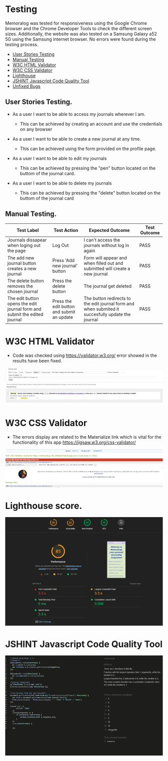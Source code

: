 # Testing 

Memoralog was tested for responsiveness using the Google Chrome browser and the Chrome Developer Tools to check the different screen sizes. Additionally, the website was also tested on a Samsung Galaxy a52 5G using the Samsung internet browser. No errors were found during the testing process.

- [User Stories Testing](#user-stories-testing)
- [Manual Testing](#manual-testing)
- [W3C HTML Validator](#w3c-html-validator) 
- [W3C CSS Validator](#w3c-css-validator)
- [Lighthouse](#lighthouse-score)
- [JSHINT Javascript Code Quality Tool](#jshint-javascript-code-quality-tool)
- [Unfixed Bugs](#unfixed-bugs)

## User Stories Testing.
* As a user I want to be able to access my journals wherever I am.
    - This can be achieved by creating an account and use the credentials on any browser

* As a user I want to be able to create a new journal at any time.
    - This can be achieved using the form provided on the profile page.

* As a user I want to be able to edit my journals
    - This can be achieved by pressing the "pen" button located on the buttom of the journal card.

* As a user I want to be able to delete my journals
    - This can be achieved by pressing the "delete" button located on the buttom of the journal card

## Manual Testing.

|Test Label   | Test Action   | Expected Outcome   | Test Outcome   |   
|-------------|---------------|--------------------|----------------|
|Journals dissapear when loging out the page|Log Out|I can't access the journals without log in again|PASS| 
|The add new journal button creates a new journal| Press 'Add new journal' button|Form will appear and when filled out and submitted will create a new journal|PASS|   
|The delete button removes the chosen journal| Press the delete button|The journal get deleted|PASS|   
|The edit button opens the edit journal form and submit the edited journal| Press the edit button and submit an update|The button redirects to the edit journal form and when submited it succesfully update the journal|PASS|
 
# W3C HTML Validator
 - Code was checked using https://validator.w3.org/ error showed in the results have been fixed. 

 ![W3C HTML Validator](./static/testing-images/html-validator-error.png)

# W3C CSS Validator
- The errors display are related to the Materialize link which is vital for the functionality of this app https://jigsaw.w3.org/css-validator/
  
![(Jigsaw) validator](./static/testing-images/css-validator.png)

# Lighthouse score. 

![Lighthouse Test](./static/testing-images/lighthouse-score.png)

# JSHINT Javascript Code Quality Tool
![jshint](./static/testing-images/jshint.png)

